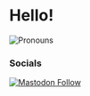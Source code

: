# Hello!
![Pronouns](https://img.shields.io/endpoint?color=f49898&style=flat-square&url=https%3A%2F%2Fpronoundb.org%2Fshields%2F6340714f95ed6674fbc90b97)

### Socials
[![Mastodon Follow](https://img.shields.io/mastodon/follow/109452667673195073?domain=https%3A%2F%2Fmastodon.craftingcomrades.net&style=social)](https://mastodon.craftingcomrades.net/@roblkyogre)
